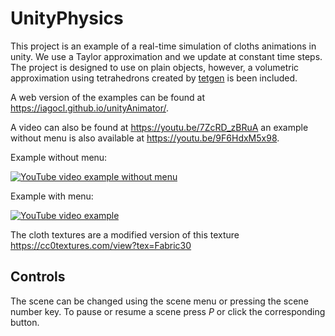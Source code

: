 # UnityPhysics
This project is an example of a real-time simulation of cloths animations in unity. We use a Taylor approximation and we update at constant time steps. The project is designed to use on plain objects, however, a volumetric approximation using tetrahedrons created by [tetgen](http://wias-berlin.de/software/index.jsp?id=TetGen&lang=1) is been included.

A web version of the examples can be found at <https://iagocl.github.io/unityAnimator/>.

A video can also be found at <https://youtu.be/7ZcRD_zBRuA> an example without menu is also available at <https://youtu.be/9F6HdxM5x98>.

Example without menu:

[![YouTube video example without menu](https://img.youtube.com/vi/7ZcRD_zBRuA/0.jpg)](https://www.youtube.com/watch?v=7ZcRD_zBRuA)

Example with menu:

[![YouTube video example](https://img.youtube.com/vi/9F6HdxM5x98/0.jpg)](https://www.youtube.com/watch?v=9F6HdxM5x98)


The cloth textures are a modified version of this texture <https://cc0textures.com/view?tex=Fabric30>

## Controls
The scene can be changed using the scene menu or pressing the scene number key. To pause or resume a scene press *P* or click the corresponding button.